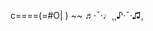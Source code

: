 c====(=#O| ) ~~ ♬·¯·♩¸¸♪·¯·♫¸ 


<!---
markschellhas/markschellhas is a ✨ special ✨ repository because its `README.md` (this file) appears on your GitHub profile.
You can click the Preview link to take a look at your changes.
--->
